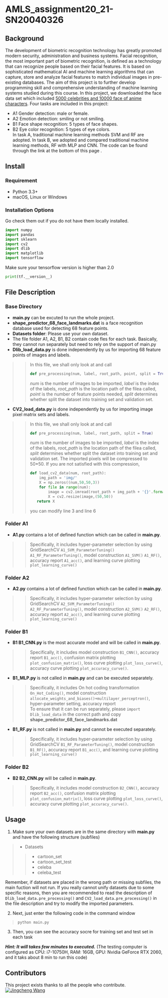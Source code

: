  AMLS_assignment20_21-SN20040326
 ======
 ## Background
The development of biometric recognition technology has greatly promoted modern security, administration and business systems. Facial recognition, the most important part of biometric recognition, is defined as a technology that can recognize people based on their facial features. It is based on sophisticated mathematical AI and machine learning algorithms that can capture, store and analyze facial features to match individual images in pre-existing databases. The aim of this project is to further develop programming skill and comprehensive understanding of machine learning systems studied during this course. In this project, we downloaded the face data set which included [5000 celebrities and 10000 face of anime characters](https://drive.google.com/file/d/1wGrq9r1fECIIEnNgI8RS-_kPCf8DVv0B/view). Four tasks are included in this project:<br>
* A1 Gender detection: male or female.<br>
* A2 Emotion detection: smiling or not smiling.<br>
* B1 Face shape recognition: 5 types of face shapes.<br>
* B2 Eye color recognition: 5 types of eye colors.<br>
In task A, traditional machine learning methods SVM and RF are adopted. In task B, we adopted and compared traditional machine learning methods, RF with MLP and CNN. The code can be found through the link at the bottom of this page .
## Install
### Requirement
* Python 3.3+<br>
* macOS, Linux or Windows
### Installation Options
Go check them out if you do not have them locally installed.
```python
import numpy
import pandas
import sklearn
import cv2
import dlib
import matplotlib
import tensorflow
```
Make sure your tensorflow version is higher than 2.0 <br>
```python
print(tf.__version__)
```
## File Description
### Base Directory
* **main.py** can be excuted to run the whole project.
* **shape_predictor_68_face_landmarks.dat** is a face recognition database used for detecting 68 feature points.
* **Datasets folder**: Please use your own dataset.
* The file folder A1, A2, B1, B2 contain code fles for each task. Basically, they cannot run separately but need to rely on the support of main.py
* **Dlib_load_data.py** is done independently by us for importing 68 feature points of images and labels.<br>
>>In this file, we shall only look at and call
>>```python
>>def pre_processing(num, label, root_path, point, split = True)
>>```
>>*num* is the number of images to be imported, *label* is the index of the labels, *root_path* is the location path of the filea called, *point* is the number of feature points needed, *split* determines whether split the dataset into training set and validation set.
* **CV2_load_data.py** is done independently by us for importing image pixel matrix sets and labels.
>>In this file, we shall only look at and call
>>```python
>>def pre_processing(num, label, root_path, split = True)
>>```
>>*num* is the number of images to be imported, *label* is the index of the labels, *root_path* is the location path of the filea called, *split* determines whether split the dataset into training set and validation set. The imported pixels will be compressed to 50*50. If you are not satisfied with this compression,
>>```python
>>def load_cv2_data(num, root_path):
>>     img_path = 'img/'
>>     X = np.zeros((num,50,50,3))
>>     for file in range(num):
>>         image = cv2.imread(root_path + img_path + '{}'.format(file) +'.png', 1)
>>         X = cv2.resize(image,(50,50))
>>    return X
>>```
>>you can modify line 3 and line 6
### Folder A1
* **A1.py** contains a lot of defined function which can be called in **main.py**. 
>>Specifically, it includes hyper-parameter selection by using GridSearchCV `A1_SVM_ParameterTuning()` `A1_RF_ParameterTuning()`, model construction `A1_SVM()` `A1_RF()`, accuracy report `A1_acc()`, and learning curve plotting `plot_learning_curve()`
### Folder A2
* **A2.py** contains a lot of defined function which can be called in **main.py**. 
>>Specifically, it includes hyper-parameter selection by using GridSearchCV `A2_SVM_ParameterTuning()` `A2_RF_ParameterTuning()`, model construction `A2_SVM()` `A2_RF()`, accuracy report `A2_acc()`, and learning curve plotting `plot_learning_curve()`
### Folder B1
* **B1 B1_CNN.py** is the most accurate model and will be called in **main.py**. 
>>Specifically, it includes model construction `B1_CNN()`, accuracy report `B1_acc()`, confusion matrix plotting `plot_confusion_matrix()`, loss curve plotting `plot_loss_curve()`, accuracy curve plotting `plot_accuracy_curve()`.
* **B1_MLP.py** is not called in **main.py** and can be executed separately. 
>>Specifically, it includes On hot coding transformation `On_Hot_Coding()`, model construction `allocate_weights_and_biases()+multilayer_perceptron()`, hyper-parameter setting, accuracy report<br>
>>To ensure that it can be run separately, please `import Dlib_load_data` in the correct path and copy **shape_predictor_68_face_landmarks.dat**
* **B1_RF.py** is not called in **main.py** and cannot be executed separately.
>>Specifically, it includes hyper-parameter selection by using GridSearchCV `B1_RF_ParameterTuning()`, model construction `B1_RF()`, accuracy report `B1_acc()`, and learning curve plotting `plot_learning_curve()`
### Folder B2
* **B2 B2_CNN.py** will be called in **main.py**. 
>>Specifically, it includes model construction `B2_CNN()`, accuracy report `B2_acc()`, confusion matrix plotting `plot_confusion_matrix()`, loss curve plotting `plot_loss_curve()`, accuracy curve plotting `plot_accuracy_curve()`.

## Usage
1. Make sure your own datasets are in the same directory with **main.py** and have the following structure (subfiles)<br>
>* Datasets
>> * cartoon_set
>> * cartoon_set_test
>> * celeba
>> * celeba_test<br>

Remember, if datasets are placed in the wrong path or missing subfiles, the main fuction will not run. If you really cannot unify datasets due to some specific reasons, then you are recommended to read the description of `Dlib_load_data.pre_processing()` and `CV2_load_data.pre_processing()` in the file description and try to modify the imported parameters.<br>

2. Next, just enter the following code in the command window
>```
>python main.py
>```
3. Then, you can see the accuracy socre for training set and test set in each task<br>

***Hint: It will takes few minutes to executed.*** (The testing computer is configured as CPU: i7-10750H, RAM: 16GB, GPU: Nvidia GeForce RTX 2060, and it taks about 8 min to run this code)
## Contributors
This project exists thanks to all the people who contribute.<br>
[![Jingcheng Wang](https://avatars3.githubusercontent.com/u/72794136?s=60&v=4 "Jingcheng Wang")](https://github.com/Jingcheng-WANG)
